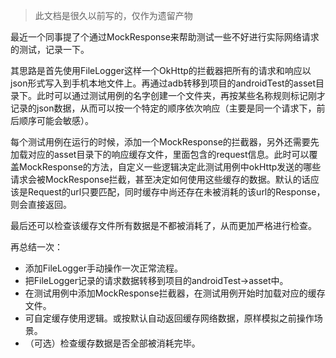 > 此文档是很久以前写的，仅作为遗留产物

最近一个同事提了个通过MockResponse来帮助测试一些不好进行实际网络请求的测试，记录一下。

其思路是首先使用FileLogger这样一个OkHttp的拦截器把所有的请求和响应以json形式写入到手机本地文件上。再通过adb转移到项目的androidTest的asset目录下。此时可以通过测试用例的名字创建一个文件夹，再按某些名称规则标记刚才记录的json数据，从而可以按一个特定的顺序依次响应（主要是同一个请求下，前后顺序可能会敏感）。

每个测试用例在运行的时候，添加一个MockResponse的拦截器，另外还需要先加载对应的asset目录下的响应缓存文件，里面包含的request信息。此时可以覆盖MockResponse的方法，自定义一些逻辑决定此测试用例中okHttp发送的哪些请求会被MockResponse拦截，甚至决定如何使用这些缓存的数据。默认的话应该是Request的url只要匹配，同时缓存中尚还存在未被消耗的该url的Response，则会直接返回。

最后还可以检查该缓存文件所有数据是不都被消耗了，从而更加严格进行检查。

再总结一次：

- 添加FileLogger手动操作一次正常流程。
- 把FileLogger记录的请求数据转移到项目的androidTest->asset中。
- 在测试用例中添加MockResponse拦截器，在测试用例开始时加载对应的缓存文件。
- 可自定缓存使用逻辑。或按默认自动返回缓存网络数据，原样模拟之前操作场景。
- （可选）检查缓存数据是否全部被消耗完毕。